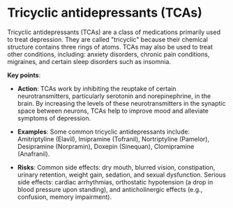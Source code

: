 <!--
source: gpt-3 + jph editing
abbr: TCA
tags: antidepressants treatments
-->

# Tricyclic antidepressants (TCAs)

Tricyclic antidepressants (TCAs) are a class of medications primarily used to treat depression. They are called "tricyclic" because their chemical structure contains three rings of atoms. TCAs may also be used to treat other conditions, including: anxiety disorders, chronic pain conditions, migraines, and certain sleep disorders such as insomnia.

**Key points**:

* **Action**: TCAs work by inhibiting the reuptake of certain neurotransmitters, particularly serotonin and norepinephrine, in the brain. By increasing the levels of these neurotransmitters in the synaptic space between neurons, TCAs help to improve mood and alleviate symptoms of depression.

* **Examples**: Some common tricyclic antidepressants include: Amitriptyline (Elavil), Imipramine (Tofranil), Nortriptyline (Pamelor), Desipramine (Norpramin),  Doxepin (Sinequan), Clomipramine (Anafranil).

* **Risks**: Common side effects: dry mouth, blurred vision, constipation, urinary retention, weight gain, sedation, and sexual dysfunction. Serious side effects: cardiac arrhythmias, orthostatic hypotension (a drop in blood pressure upon standing), and anticholinergic effects (e.g., confusion, memory impairment).
